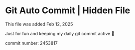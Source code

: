 # Git Auto Commit | Hidden File

This file was added Feb 12, 2025

Just for fun and keeping my daily git commit active 🤪

commit number: 2453817
